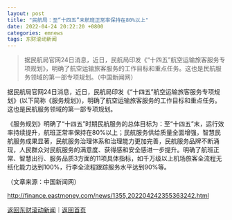 ```yaml
---
layout: post
title: "民航局：至“十四五”末航班正常率保持在80%以上"
date: 2022-04-24 20:22:20 +0800
categories: emnews
tags: 东财滚动新闻
---
```

> 据民航局官网24日消息，近日，民航局印发《“十四五”航空运输旅客服务专项规划》，明确了航空运输旅客服务的工作目标和重点任务。这也是民航服务领域的第一部专项规划。（中国新闻网）

<p>据民航局官网24日消息，近日，民航局印发《“十四五”航空运输旅客服务专项规划》(以下简称《服务规划》)，明确了航空运输旅客服务的工作目标和重点任务。这也是民航服务领域的第一部专项规划。</p><p>《服务规划》明确了“十四五”时期民航服务的总体目标为：至“十四五”末，运行效率持续提升，航班正常率保持在80%以上；民航服务供给质量全面增强，智慧民航服务成果显著，民航服务治理体系和治理能力更加完善，民航服务品牌不断涌现，人民群众对民航服务的满意度、获得感和安全感进一步提升。明确了航班正常、智慧出行、服务品质3方面的11项具体指标，如千万级以上机场旅客全流程无纸化能力达到100%，行李全流程跟踪服务水平达到90%等。</p><p class="em_media">（文章来源：中国新闻网）</p>

<http://finance.eastmoney.com/news/1355,202204242355363242.html>

[返回东财滚动新闻](//finews.withounder.com/emnews/)｜[返回首页](//finews.withounder.com/)